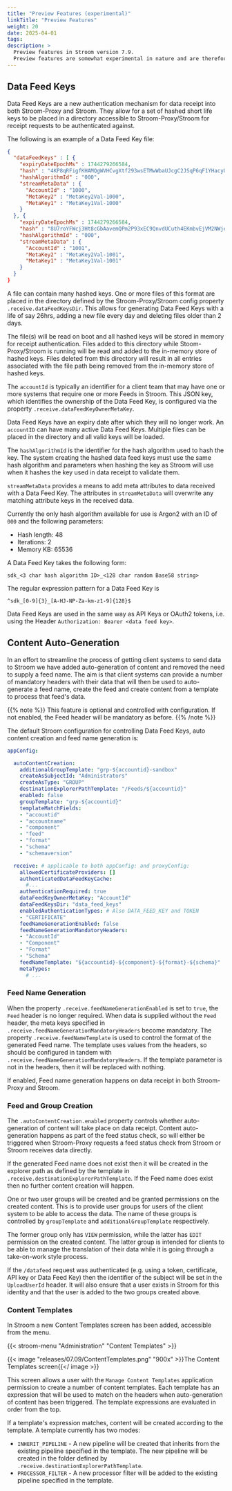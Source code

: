 ```yaml
---
title: "Preview Features (experimental)"
linkTitle: "Preview Features"
weight: 20
date: 2025-04-01
tags: 
description: >
  Preview features in Stroom version 7.9.
  Preview features are somewhat experimental in nature and are therefore subject to breaking changes in future releases.
---
```


## Data Feed Keys

Data Feed Keys are a new authentication mechanism for data receipt into both Stroom-Proxy and Stroom.
They allow for a set of hashed short life keys to be placed in a directory accessible to Stroom-Proxy/Stroom for receipt requests to be authenticated against.

The following is an example of a Data Feed Key file:

```json
{
  "dataFeedKeys" : [ {
    "expiryDateEpochMs" : 1744279266584,
    "hash" : "4KP8qRFigfKHAMQgWVHCvgXtf293wsETMwWbaUJcgC2JSqP6qF1YHacyUe8C7CrAAa",
    "hashAlgorithmId" : "000",
    "streamMetaData" : {
      "AccountId" : "1000",
      "MetaKey2" : "MetaKey2Val-1000",
      "MetaKey1" : "MetaKey1Val-1000"
    }
  }, {
    "expiryDateEpochMs" : 1744279266584,
    "hash" : "8U7roYFWcj3Ht8cGbAavemQPm2P93xEC9QnvdUCuth4EKmbvEjVM2NWje1bPkKWx7s",
    "hashAlgorithmId" : "000",
    "streamMetaData" : {
      "AccountId" : "1001",
      "MetaKey2" : "MetaKey2Val-1001",
      "MetaKey1" : "MetaKey1Val-1001"
    }
  }
}
```

A file can contain many hashed keys.
One or more files of this format are placed in the directory defined by the Stroom-Proxy/Stroom config property `.receive.dataFeedKeysDir`.
This allows for generating Data Feed Keys with a life of say 26hrs, adding a new file every day and deleting files older than 2 days.

The file(s) will be read on boot and all hashed keys will be stored in memory for receipt authentication.
Files added to this directory while Stoom-Proxy/Stroom is running will be read and added to the in-memory store of hashed keys.
Files deleted from this directory will result in all entries associated with the file path being removed from the in-memory store of hashed keys.

The `accountId` is typically an identifier for a client team that may have one or more systems that require one or more Feeds in Stroom.
This JSON key, which identifies the ownership of the Data Feed Key, is configured via the property `.receive.dataFeedKeyOwnerMetaKey`.

Data Feed Keys have an expiry date after which they will no longer work.
An `accountID` can have many active Data Feed Keys.
Multiple files can be placed in the directory and all valid keys will be loaded.

The `hashAlgorithmId` is the identifier for the hash algorithm used to hash the key.
The system creating the hashed data feed keys must use the same hash algorithm and parameters when hashing the key as Stroom will use when it hashes the key used in data receipt to validate them.

`streamMetaData` provides a means to add meta attributes to data received with a Data Feed Key.
The attributes in `streamMetaData` will overwrite any matching attribute keys in the received data.

Currently the only hash algorithm available for use is Argon2 with an ID of `000` and the following parameters:

* Hash length: 48
* Iterations: 2
* Memory KB: 65536

A Data Feed Key takes the following form:

```text
sdk_<3 char hash algorithm ID>_<128 char random Base58 string>
```

The regular expression pattern for a Data Feed Key is

```regex
^sdk_[0-9]{3}_[A-HJ-NP-Za-km-z1-9]{128}$
```

Data Feed Keys are used in the same way as API Keys or OAuth2 tokens, i.e. using the Header `Authorization: Bearer <data feed key>`.


## Content Auto-Generation

In an effort to streamline the process of getting client systems to send data to Stroom we have added auto-generation of content and removed the need to supply a feed name.
The aim is that client systems can provide a number of mandatory headers with their data that will then be used to auto-generate a feed name, create the feed and create content from a template to process that feed's data.

{{% note %}}
This feature is optional and controlled with configuration.
If not enabled, the Feed header will be mandatory as before.
{{% /note %}}

The default Stroom configuration for controlling Data Feed Keys, auto content creation and feed name generation is:

```yaml
appConfig:

  autoContentCreation:
    additionalGroupTemplate: "grp-${accountid}-sandbox"
    createAsSubjectId: "Administrators"
    createAsType: "GROUP"
    destinationExplorerPathTemplate: "/Feeds/${accountid}"
    enabled: false
    groupTemplate: "grp-${accountid}"
    templateMatchFields:
    - "accountid"
    - "accountname"
    - "component"
    - "feed"
    - "format"
    - "schema"
    - "schemaversion"

  receive: # applicable to both appConfig: and proxyConfig:
    allowedCertificateProviders: []
    authenticatedDataFeedKeyCache:
      #...
    authenticationRequired: true
    dataFeedKeyOwnerMetaKey: "AccountId"
    dataFeedKeysDir: "data_feed_keys"
    enabledAuthenticationTypes: # Also DATA_FEED_KEY and TOKEN
    - "CERTIFICATE"
    feedNameGenerationEnabled: false
    feedNameGenerationMandatoryHeaders:
    - "AccountId"
    - "Component"
    - "Format"
    - "Schema"
    feedNameTemplate: "${accountid}-${component}-${format}-${schema}"
    metaTypes:
      # ...
```


### Feed Name Generation

When the property `.receive.feedNameGenerationEnabled` is set to `true`, the `Feed` header is no longer required.
When data is supplied without the `Feed` header, the meta keys specified in `.receive.feedNameGenerationMandatoryHeaders` become mandatory.
The property `.receive.feedNameTemplate` is used to control the format of the generated Feed name.
The template uses values from the headers, so should be configured in tandem with `.receive.feedNameGenerationMandatoryHeaders`.
If the template parameter is not in the headers, then it will be replaced with nothing.

If enabled, Feed name generation happens on data receipt in both Stroom-Proxy and Stroom.


### Feed and Group Creation

The `.autoContentCreation.enabled` property controls whether auto-generation of content will take place on data receipt.
Content auto-generation happens as part of the feed status check, so will either be triggered when Stroom-Proxy requests a feed status check from Stroom or Stroom receives data directly.

If the generated Feed name does not exist then it will be created in the explorer path as defined by the template in `.receive.destinationExplorerPathTemplate`.
If the Feed name does exist then no further content creation will happen.

One or two user groups will be created and be granted permissions on the created content.
This is to provide user groups for users of the client system to be able to access the data.
The name of these groups is controlled by `groupTemplate` and `additionalGroupTemplate` respectively.

The former group only has `VIEW` permission, while the latter has `EDIT` permission on the created content.
The latter group is intended for clients to be able to manage the translation of their data while it is going through a take-on-work style process.

If the `/datafeed` request was authenticated (e.g. using a token, certificate, API key or Data Feed Key) then the identifier of the subject will be set in the `UploadUserId` header.
It will also ensure that a user exists in Stroom for this identity and that the user is added to the two groups created above.


### Content Templates

In Stroom a new Content Templates screen has been added, accessible from the menu.

{{< stroom-menu "Administration" "Content Templates" >}}

{{< image "releases/07.09/ContentTemplates.png" "900x" >}}The Content Templates screen{{</ image >}}

This screen allows a user with the `Manage Content Templates` application permission to create a number of content templates.
Each template has an expression that will be used to match on the headers when auto-generation of content has been triggered.
The template expressions are evaluated in order from the top.

If a template's expression matches, content will be created according to the template.
A template currently has two modes:

* `INHERIT_PIPELINE` - A new pipeline will be created that inherits from the existing pipeline specified in the template.
  The new pipeline will be created in the folder defined by `.receive.destinationExplorerPathTemplate`.
* `PROCESSOR_FILTER` - A new processor filter will be added to the existing pipeline specified in the template.


